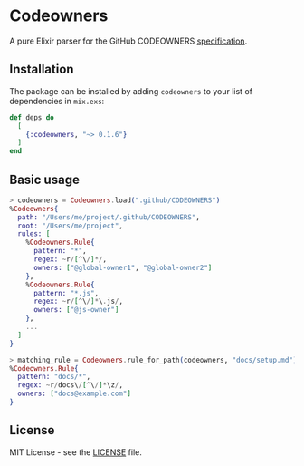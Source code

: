 # Codeowners

A pure Elixir parser for the GitHub CODEOWNERS [specification](https://docs.github.com/en/repositories/managing-your-repositorys-settings-and-features/customizing-your-repository/about-code-owners).

## Installation

The package can be installed by adding `codeowners` to your list of dependencies in `mix.exs`:

```elixir
def deps do
  [
    {:codeowners, "~> 0.1.6"}
  ]
end
```

## Basic usage

```elixir
> codeowners = Codeowners.load(".github/CODEOWNERS")
%Codeowners{
  path: "/Users/me/project/.github/CODEOWNERS",
  root: "/Users/me/project",
  rules: [
    %Codeowners.Rule{
      pattern: "*",
      regex: ~r/[^\/]*/,
      owners: ["@global-owner1", "@global-owner2"]
    },
    %Codeowners.Rule{
      pattern: "*.js",
      regex: ~r/[^\/]*\.js/,
      owners: ["@js-owner"]
    },
    ...
  ]
}

> matching_rule = Codeowners.rule_for_path(codeowners, "docs/setup.md")
%Codeowners.Rule{
  pattern: "docs/*",
  regex: ~r/docs\/[^\/]*\z/,
  owners: ["docs@example.com"]
}
```

## License

MIT License - see the [LICENSE](https://github.com/reid-rigo/codeowners/blob/main/LICENSE) file.
